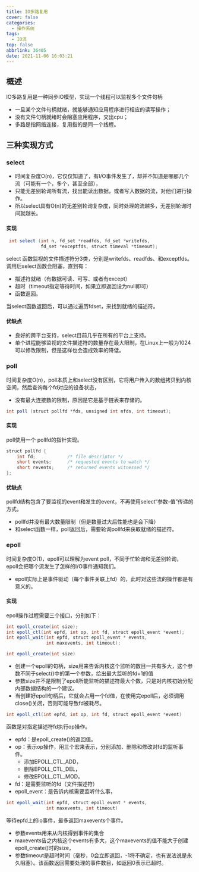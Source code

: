 ```yaml
---
title: IO多路复用
cover: false
categories:
  - 操作系统
tags:
  - IO流
top: false
abbrlink: 36405
date: 2021-11-06 16:03:21
---
```


## 概述
IO多路复用是一种同步IO模型，实现一个线程可以监视多个文件句柄
- 一旦某个文件句柄就绪，就能够通知应用程序进行相应的读写操作；
- 没有文件句柄就绪时会阻塞应用程序，交出cpu；
- 多路是指网络连接，复用指的是同一个线程。

## 三种实现方式
### select
- 时间复杂度O(n)，它仅仅知道了，有I/O事件发生了，却并不知道是哪那几个流（可能有一个，多个，甚至全部），
- 只能无差别轮询所有流，找出能读出数据，或者写入数据的流，对他们进行操作。
- 所以select具有O(n)的无差别轮询复杂度，同时处理的流越多，无差别轮询时间就越长。
#### 实现
```java
 int select (int n, fd_set *readfds, fd_set *writefds, 
             fd_set *exceptfds, struct timeval *timeout);
```

select 函数监视的文件描述符分3类，分别是writefds、readfds、和exceptfds。
调用后select函数会阻塞，直到有：
- 描述符就绪（有数据可读、可写、或者有except）
- 超时（timeout指定等待时间，如果立即返回设为null即可）
- 函数返回。

当select函数返回后，可以通过遍历fdset，来找到就绪的描述符。
#### 优缺点
- 良好的跨平台支持，select目前几乎在所有的平台上支持。
- 单个进程能够监视的文件描述符的数量存在最大限制，在Linux上一般为1024可以修改限制，但是这样也会造成效率的降低。

### poll
时间复杂度O(n)，poll本质上和select没有区别，它将用户传入的数组拷贝到内核空间，然后查询每个fd对应的设备状态， 
- 没有最大连接数的限制，原因是它是基于链表来存储的。

```java
int poll (struct pollfd *fds, unsigned int nfds, int timeout);
```
#### 实现
poll使用一个 pollfd的指针实现。

```java
struct pollfd {
    int fd;            /* file descriptor */
    short events;      /* requested events to watch */
    short revents;     /* returned events witnessed */
};
```
#### 优缺点
pollfd结构包含了要监视的event和发生的event，不再使用select“参数-值”传递的方式。
- pollfd并没有最大数量限制（但是数量过大后性能也是会下降）
- 和select函数一样，poll返回后，需要轮询pollfd来获取就绪的描述符。

### epoll
时间复杂度O(1)，epoll可以理解为event poll，不同于忙轮询和无差别轮询，epoll会把哪个流发生了怎样的I/O事件通知我们。
- epoll实际上是事件驱动（每个事件关联上fd）的，此时对这些流的操作都是有意义的。

#### 实现
epoll操作过程需要三个接口，分别如下：

```java
int epoll_create(int size);
int epoll_ctl(int epfd, int op, int fd, struct epoll_event *event);
int epoll_wait(int epfd, struct epoll_event * events, 
               int maxevents, int timeout);
```


```java
int epoll_create(int size)
```

- 创建一个epoll的句柄，size用来告诉内核这个监听的数目一共有多大，这个参数不同于select()中的第一个参数，给出最大监听的fd+1的值
- 参数size并不是限制了epoll所能监听的描述符最大个数，只是对内核初始分配内部数据结构的一个建议。
- 当创建好epoll句柄后，它就会占用一个fd值，在使用完epoll后，必须调用close()关闭，否则可能导致fd被耗尽。

```java
int epoll_ctl(int epfd, int op, int fd, struct epoll_event *event)
```

函数是对指定描述符fd执行op操作。
- epfd：是epoll_create()的返回值。
- op：表示op操作，用三个宏来表示，分别添加、删除和修改对fd的监听事件。
  - 添加EPOLL_CTL_ADD，
  - 删除EPOLL_CTL_DEL，
  - 修改EPOLL_CTL_MOD。
- fd：是需要监听的fd（文件描述符）
- epoll_event：是告诉内核需要监听什么事，

```java
int epoll_wait(int epfd, struct epoll_event * events, 
               int maxevents, int timeout)
```

等待epfd上的io事件，最多返回maxevents个事件。
- 参数events用来从内核得到事件的集合
- maxevents告之内核这个events有多大，这个maxevents的值不能大于创建epoll_create()时的size，
- 参数timeout是超时时间（毫秒，0会立即返回，-1将不确定，也有说法说是永久阻塞）。该函数返回需要处理的事件数目，如返回0表示已超时。